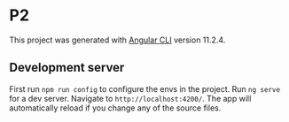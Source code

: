 # P2

This project was generated with [Angular CLI](https://github.com/angular/angular-cli) version 11.2.4.

## Development server

First run `npm run config` to configure the envs in the project.
Run `ng serve` for a dev server. Navigate to `http://localhost:4200/`. The app will automatically reload if you change any of the source files.
